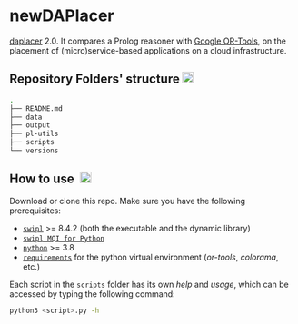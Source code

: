# newDAPlacer

[daplacer](https://github.com/di-unipi-socc/daplacer) 2.0.
It compares a Prolog reasoner with [Google OR-Tools](https://github.com/google/or-tools), on the placement of (micro)service-based applications on a cloud infrastructure.


## Repository Folders' structure <img src="https://img.icons8.com/small/344/folder-tree.png" alt="folder tree" width="20" height="20">

``` bash
.
├── README.md
├── data
├── output
├── pl-utils
├── scripts
└── versions
```

## How to use &nbsp;<img src="https://cdn-icons-png.flaticon.com/512/3208/3208615.png" alt="checklist" width="20" height="20"/> 

Download or clone this repo. Make sure you have the following prerequisites:

- [`swipl`](https://www.swi-prolog.org/download/stable) >= 8.4.2 (both the executable and the dynamic library)
- [`swipl MQI for Python`](https://www.swi-prolog.org/pldoc/man?section=mqi-python-installation)
- [`python`](https://www.python.org/downloads/) >= 3.8
- [`requirements`](https://github.com/jacopo-massa/newDAP/blob/main/scripts/requirements.txt) for the python virtual environment (_or-tools_, _colorama_, etc.)

Each script in the `scripts` folder has its own _help_ and _usage_, which can be accessed by typing the following command:
``` bash
python3 <script>.py -h
```

